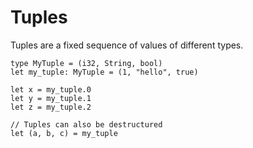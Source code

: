 # Tuples

Tuples are a fixed sequence of values of different types.

```voyd
type MyTuple = (i32, String, bool)
let my_tuple: MyTuple = (1, "hello", true)

let x = my_tuple.0
let y = my_tuple.1
let z = my_tuple.2

// Tuples can also be destructured
let (a, b, c) = my_tuple
```
